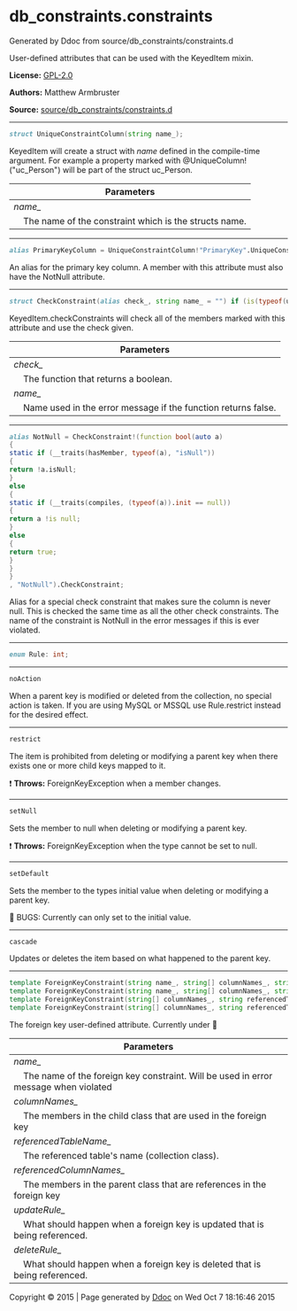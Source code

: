 # db_constraints.constraints

Generated by Ddoc from source/db_constraints/constraints.d

User-defined attributes that can be used with the KeyedItem mixin.

**License:**
[GPL-2.0](https://github.com/marmy28/db_constraints/blob/master/LICENSE)


**Authors:**
Matthew Armbruster


 **Source:**
 [source/db_constraints/constraints.d](https://github.com/marmy28/db_constraints/tree/master/source/db_constraints/constraints.d)


***
```d
struct UniqueConstraintColumn(string name_);

```

KeyedItem will create a struct with *name* defined in the compile-time argument.
For example a property marked with @UniqueColumn!("uc_Person") will
be part of the struct uc_Person.

Parameters |
---|
*name_*|
&nbsp;&nbsp;&nbsp;&nbsp;The name of the constraint which is the structs name.|



***
```d
alias PrimaryKeyColumn = UniqueConstraintColumn!"PrimaryKey".UniqueConstraintColumn;

```

An alias for the primary key column. A member with this attribute
must also have the NotNull attribute.


***
```d
struct CheckConstraint(alias check_, string name_ = "") if (is(typeof(unaryFun!check_)));

```

KeyedItem.checkConstraints will check all of the members marked
with this attribute and use the check given.

Parameters |
---|
*check_*|
&nbsp;&nbsp;&nbsp;&nbsp;The function that returns a boolean.|
*name_*|
&nbsp;&nbsp;&nbsp;&nbsp;Name used in the error message if the function returns false.|



***
```d
alias NotNull = CheckConstraint!(function bool(auto a)
{
static if (__traits(hasMember, typeof(a), "isNull"))
{
return !a.isNull;
}
else
{
static if (__traits(compiles, (typeof(a)).init == null))
{
return a !is null;
}
else
{
return true;
}
}
}
, "NotNull").CheckConstraint;

```

Alias for a special check constraint that makes sure the column is never null.
This is checked the same time as all the other check constraints. The name of
the constraint is NotNull in the error messages if this is ever violated.


***
```d
enum Rule: int;

```

***
```d
noAction
```

When a parent key is modified or deleted from the collection, no special action is taken.
If you are using MySQL or MSSQL use Rule.restrict instead for the desired
effect.


***
```d
restrict
```

The item is prohibited from deleting or modifying a parent key when there exists
one or more child keys mapped to it.

:exclamation: **Throws:**
ForeignKeyException when a member changes.


***
```d
setNull
```

Sets the member to null when deleting or modifying a parent key.

:exclamation: **Throws:**
ForeignKeyException when the type cannot be set to null.


***
```d
setDefault
```

Sets the member to the types initial value when deleting or modifying a parent key.

:bug: BUGS:
Currently can only set to the initial value.


***
```d
cascade
```

Updates or deletes the item based on what happened to the parent key.




***
```d
template ForeignKeyConstraint(string name_, string[] columnNames_, string referencedTableName_, string[] referencedColumnNames_, Rule updateRule_, Rule deleteRule_)
template ForeignKeyConstraint(string name_, string[] columnNames_, string referencedTableName_, string[] referencedColumnNames_)
template ForeignKeyConstraint(string[] columnNames_, string referencedTableName_, string[] referencedColumnNames_, Rule updateRule_, Rule deleteRule_)
template ForeignKeyConstraint(string[] columnNames_, string referencedTableName_, string[] referencedColumnNames_)
```

The foreign key user-defined attribute. Currently under :construction:

Parameters |
---|
*name_*|
&nbsp;&nbsp;&nbsp;&nbsp;The name of the foreign key constraint. Will be used in error message when violated|
*columnNames_*|
&nbsp;&nbsp;&nbsp;&nbsp;The members in the child class that are used in the foreign key|
*referencedTableName_*|
&nbsp;&nbsp;&nbsp;&nbsp;The referenced table's name (collection class).|
*referencedColumnNames_*|
&nbsp;&nbsp;&nbsp;&nbsp;The members in the parent class that are references in the foreign key|
*updateRule_*|
&nbsp;&nbsp;&nbsp;&nbsp;What should happen when a foreign key is updated that is being referenced.|
*deleteRule_*|
&nbsp;&nbsp;&nbsp;&nbsp;What should happen when a foreign key is deleted that is being referenced.|





Copyright :copyright: 2015 | Page generated by [Ddoc](http://dlang.org/ddoc.html) on Wed Oct  7 18:16:46 2015

